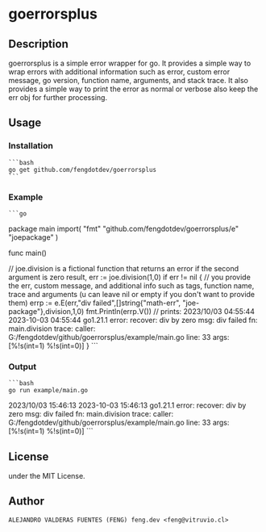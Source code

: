 # goerrorsplus

## Description

goerrorsplus is a simple error wrapper for go. It provides a simple way to wrap errors with additional information such as error, custom error message, go version, function name, arguments, and stack trace. It also provides a simple way to print the error as normal or verbose also keep the  err obj for further processing.

## Usage

### Installation

    ```bash
    go get github.com/fengdotdev/goerrorsplus
    ```

### Example

    ```go
package main
import(
    "fmt"
    "github.com/fengdotdev/goerrorsplus/e"
    "joepackage"
    )

func main()

// joe.division is a fictional function that returns an error if the second argument is zero
 result, err :=  joe.division(1,0)
 if err != nil {
    // you provide the err, custom message, and additional info such as tags, function name, trace and arguments (u can leave nil or empty if you don't want to provide them)
  errp := e.E(err,"div failed",[]string{"math-err", "joe-package"},division,1,0)
  fmt.Println(errp.V()) // prints: 2023/10/03 04:55:44 2023-10-03 04:55:44 go1.21.1 error: recover: div by zero msg: div failed fn: main.division trace: caller: G:/fengdotdev/github/goerrorsplus/example/main.go line: 33  args: [%!s(int=1) %!s(int=0)]
 }
    ```

### Output

    ```bash
    go run example/main.go
2023/10/03 15:46:13 2023-10-03 15:46:13 go1.21.1 error: recover: div by zero msg: div failed fn: main.division trace: caller: G:/fengdotdev/github/goerrorsplus/example/main.go line: 33  args: [%!s(int=1) %!s(int=0)]
    ```

## License

under the MIT License.

## Author

    ALEJANDRO VALDERAS FUENTES (FENG) feng.dev <feng@vitruvio.cl>

